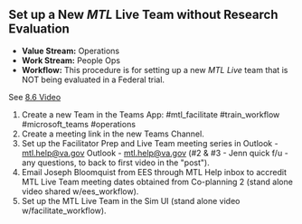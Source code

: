 ## Set up a New _MTL_ Live Team without Research Evaluation

- **Value Stream:** Operations
- **Work Stream:** People Ops
- **Workflow:** This procedure is for setting up a new _MTL Live_ team that is NOT being evaluated in a Federal trial.

See [8.6 Video](https://dvagov.sharepoint.com/sites/teampsd_vha/Shared%20Documents/training_workgroup/Recordings/8.6%20Set%20up%20a%20new%20MTL%20Live%20Team%20without%20Research%20Evaluation-20220509_163417-Meeting%20Recording.mp4?web=1)

1. Create a new Team in the Teams App:
#mtl_facilitate
#train_workflow
#microsoft_teams
#operations
2. Create a meeting link in the new Teams Channel.
3. Set up the Facilitator Prep and Live Team meeting series in Outlook - mtl.help@va.gov Outlook - mtl.help@va.gov (#2 & #3 - Jenn quick f/u - any questions, to back to first video in the "post").
4. Email Joseph Bloomquist from EES through MTL Help inbox to accredit MTL Live Team meeting dates obtained from Co-planning 2 (stand alone video shared w/ees_workflow).
5. Set up the MTL Live Team in the Sim UI (stand alone video w/facilitate_workflow).
